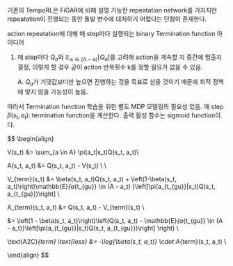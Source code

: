 
기존의 TempoRL은 FiGAR에 비해 설명 가능한 repeatation network를 가지지만 repeatation이 진행되는 동안 돌발 변수에 대처하기 어렵다는 단점이 존재한다.

action repeatation에 대해 매 step마다 실행되는 binary Termination function 아이디어


1. 매 step마다 $Q_{a}$와 $\mathbb{E_{a \in (A-a)}}[Q_{a}]$를 고려해 action을 계속할 지 중간에 멈출지 결정, 이렇게 할 경우 굳이 action 반복횟수 k를 정할 필요가 없을 수 있음.

    A. $Q_{a}$가 기댓값보다만 높으면 진행하는 것을 목표로 삼을 것이기 때문에 최적 정책에 맞지 않을 가능성이 높음. 


따라서 Termination function 학습을 위한 별도 MDP 모델링의 필요성 있음. 매 step $\beta(s_t, a_t):$ termination function을 계산한다. 출력 활성 함수는 sigmoid function이다. 


$$
\begin{align}

V(s_t) &= \sum_{a \in A} \pi(a_t|s_t)Q(s_t, a_t)\\

A(s_t, a_t) &= Q(s_t, a_t) - V(s_t) \\ \\

V_{term}(s_t) &= \beta(s_t, a_t)Q(s_t, a_t) + \left(1-\beta(s_t, a_t)\right)\mathbb{E}_{a_{t_{gu}} \in (A - a_t) }\left[\pi(a_{t_{gu}}|s_t)Q(s_t, a_{t_{gu}})\right] \\

A_{term}(s_t, a_t) &= Q(s_t, a_t) - V_{term}(s_t) \\

&= \left(1 - \beta(s_t, a_t)\right)\left(Q(s_t, a_t) - \mathbb{E}_{a_{t_{gu}} \in (A - a_t)}\left[\pi(a_{t_{gu}}|s_t)Q(s_t, a_{t_{gu}})\right] \right)  \\

\text{A2C}_{term} \text{loss} &= -\log{\beta(s_t, a_t)} \cdot A_{term}(s_t, a_t) \\


\end{align}
$$